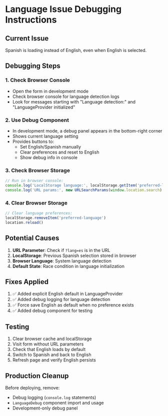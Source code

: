 # Language Issue Debugging Instructions

## Current Issue
Spanish is loading instead of English, even when English is selected.

## Debugging Steps

### 1. Check Browser Console
- Open the form in development mode
- Check browser console for language detection logs
- Look for messages starting with "Language detection:" and "LanguageProvider initialized"

### 2. Use Debug Component
- In development mode, a debug panel appears in the bottom-right corner
- Shows current language setting
- Provides buttons to:
  - Set English/Spanish manually
  - Clear preferences and reset to English
  - Show debug info in console

### 3. Check Browser Storage
```javascript
// Run in browser console:
console.log('LocalStorage language:', localStorage.getItem('preferred-language'))
console.log('URL params:', new URLSearchParams(window.location.search).get('lang'))
```

### 4. Clear Browser Storage
```javascript
// Clear language preferences:
localStorage.removeItem('preferred-language')
location.reload()
```

## Potential Causes

1. **URL Parameter**: Check if `?lang=es` is in the URL
2. **LocalStorage**: Previous Spanish selection stored in browser
3. **Browser Language**: System language detection
4. **Default State**: Race condition in language initialization

## Fixes Applied

1. ✅ Added explicit English default in LanguageProvider
2. ✅ Added debug logging for language detection
3. ✅ Force save English as default when no preference exists
4. ✅ Added debug component for testing

## Testing

1. Clear browser cache and localStorage
2. Visit form without URL parameters
3. Check that English loads by default
4. Switch to Spanish and back to English
5. Refresh page and verify English persists

## Production Cleanup

Before deploying, remove:
- Debug logging (`console.log` statements)
- `LanguageDebug` component import and usage
- Development-only debug panel